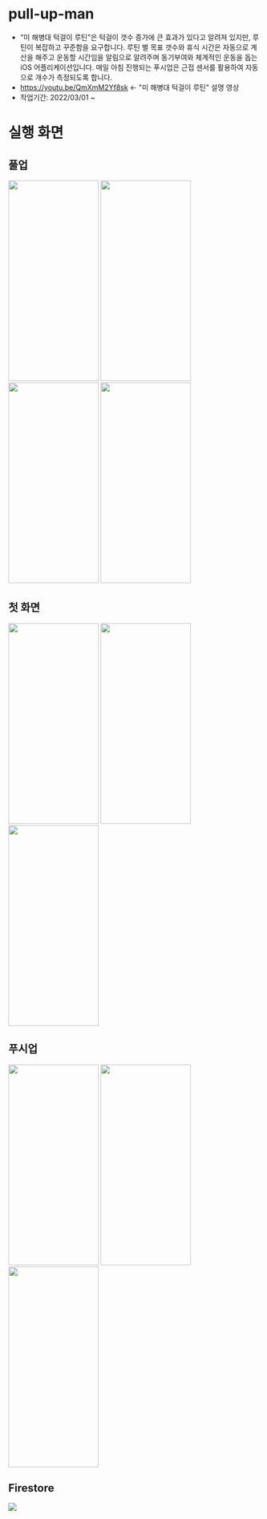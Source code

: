 # pull-up-man
* “미 해병대 턱걸이 루틴"은 턱걸이 갯수 증가에 큰 효과가 있다고 알려져 있지만, 루틴이 복잡하고 꾸준함을 요구합니다.
루틴 별 목표 갯수와 휴식 시간은 자동으로 계산을 해주고 운동할 시간임을 알림으로 알려주며 동기부여와 체계적인 운동을 돕는 iOS 어플리케이션입니다.
매일 아침 진행되는 푸시업은 근접 센서를 활용하여 자동으로 개수가 측정되도록 합니다.
* https://youtu.be/QmXmM2Yf8sk <- "미 해병대 턱걸이 루틴" 설명 영상
* 작업기간: 2022/03/01 ~

# 실행 화면

## 풀업

<div>
  <img src="https://user-images.githubusercontent.com/25719161/161710391-80a3f49a-9d70-495c-b0b4-769d46681139.png" width="180" height="400"/>
  <img src="https://user-images.githubusercontent.com/25719161/161714013-7c9e3c6b-7e83-48a6-8d1f-ba21e076e122.gif" width="180" height="400"/>
  <img src="https://user-images.githubusercontent.com/25719161/161714418-cd75aa4c-c662-4bc4-9107-8a8fe61a9478.gif" width="180" height="400"/>
  <img src="https://user-images.githubusercontent.com/25719161/161714941-e0fefb38-f964-4b30-9664-d07d1069f0a9.gif" width="180" height="400"/>
<div/>

## 첫 화면
<div>
  <img src="https://user-images.githubusercontent.com/25719161/161716947-570edd26-bf42-4fb8-8565-8a19e494e70a.png" width="180" height="400"/>
  <img src="https://user-images.githubusercontent.com/25719161/161717208-5619eb39-cf7b-4017-8ad0-a7610d5232cc.gif" width="180" height="400"/>
  <img src="https://user-images.githubusercontent.com/25719161/161707677-3a3d3aa4-2cb4-4cef-87ea-b1ef74a4e764.png" width="180" height="400"/>
<div/>

## 푸시업

<div>
  <img src="https://user-images.githubusercontent.com/25719161/161708462-3da54e9a-8e0c-48ba-88a0-6ec550fe75ef.png" width="180" height="400"/>
  <img src="https://user-images.githubusercontent.com/25719161/161713802-d4abd8d7-79f6-4f32-98eb-b9b56da1faf5.gif" width="180" height="400"/>
  <img src="https://user-images.githubusercontent.com/25719161/161708676-437766c6-4768-493a-9d28-59711dedf7bb.png" width="180" height="400"/>
<div/>

## Firestore

<img src="https://user-images.githubusercontent.com/25719161/161732020-1e579efc-cc5e-419b-af5a-d4e6245a4f68.png"/>
